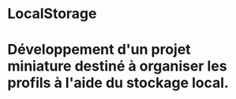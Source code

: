 # LocalStorage
# Développement d'un projet miniature destiné à organiser les profils à l'aide du stockage local.
